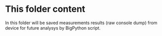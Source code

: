 # This folder content

In this folder will be saved measurements results (raw console dump) from device for future analysys by BigPython script.
